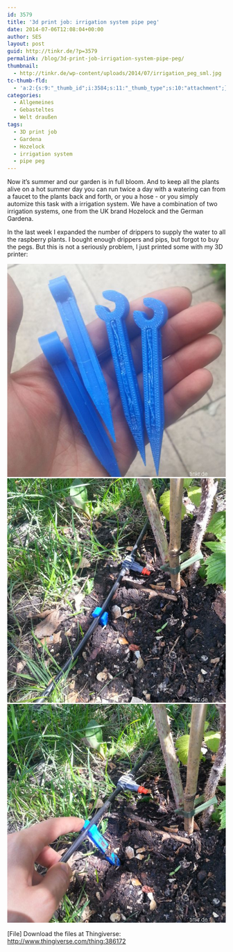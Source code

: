 ```yaml
---
id: 3579
title: '3d print job: irrigation system pipe peg'
date: 2014-07-06T12:08:04+00:00
author: SES
layout: post
guid: http://tinkr.de/?p=3579
permalink: /blog/3d-print-job-irrigation-system-pipe-peg/
thumbnail:
  - http://tinkr.de/wp-content/uploads/2014/07/irrigation_peg_sml.jpg
tc-thumb-fld:
  - 'a:2:{s:9:"_thumb_id";i:3584;s:11:"_thumb_type";s:10:"attachment";}'
categories:
  - Allgemeines
  - Gebasteltes
  - Welt draußen
tags:
  - 3D print job
  - Gardena
  - Hozelock
  - irrigation system
  - pipe peg
---
```

Now it&#8217;s summer and our garden is in full bloom. And to keep all the plants alive on a hot summer day you can run twice a day with a watering can from a faucet to the plants back and forth, or you a hose - or you simply automize this task with a irrigation system.
We have a combination of two irrigation systems, one from the UK brand Hozelock and the German Gardena.

In the last week I expanded the number of drippers to supply the water to all the raspberry plants. I bought enough drippers and pips, but forgot to buy the pegs.
But this is not a seriously problem, I just printed some with my 3D printer:

<img loading="lazy" src="/assets/2014/07/irrigation_peg_01.jpg" alt="pipe peg"    />

<img loading="lazy" src="/assets/2014/07/irrigation_peg_02.jpg" alt="pipe peg"    />

<img loading="lazy" src="/assets/2014/07/irrigation_peg_03.jpg" alt="pipe peg"    />

[File]
Download the files at Thingiverse:
<http://www.thingiverse.com/thing:386172>
